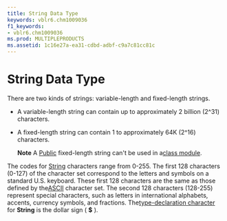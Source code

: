 ```yaml
---
title: String Data Type
keywords: vblr6.chm1009036
f1_keywords:
- vblr6.chm1009036
ms.prod: MULTIPLEPRODUCTS
ms.assetid: 1c16e27a-ea31-cdbd-adbf-c9a7c81cc81c
---
```



# String Data Type

There are two kinds of strings: variable-length and fixed-length strings.



- A variable-length string can contain up to approximately 2 billion (2^31) characters.
    
- A fixed-length string can contain 1 to approximately 64K (2^16) characters.
    
     **Note**  A [Public](vbe-glossary.md) fixed-length string can't be used in a[class module](vbe-glossary.md).

The codes for [String](vbe-glossary.md) characters range from 0-255. The first 128 characters (0-127) of the character set correspond to the letters and symbols on a standard U.S. keyboard. These first 128 characters are the same as those defined by the[ASCII](vbe-glossary.md) character set. The second 128 characters (128-255) represent special characters, such as letters in international alphabets, accents, currency symbols, and fractions. The[type-declaration character](vbe-glossary.md) for **String** is the dollar sign ( **$** ).

